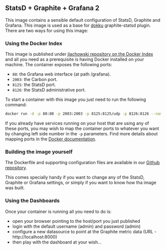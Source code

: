StatsD + Graphite + Grafana 2
---------------------------------------------

This image contains a sensible default configuration of StatsD, Graphite and Grafana. This image is used as a base for [dokku](https://github.com/progrium/dokku) graphite-statsd plugin.
There are two ways for using this image:


### Using the Docker Index ###

This image is published under [jlachowski repository on the Docker Index](https://hub.docker.com/u/jlachowski/) and all you
need as a prerequisite is having Docker installed on your machine. The container exposes the following ports:

- `80`: the Grafana web interface (at path /grafana).
- `2003`: the Carbon port. 
- `8125`: the StatsD port.
- `8126`: the StatsD administrative port.

To start a container with this image you just need to run the following command:

```bash
docker run -d -p 80:80 -p 2003:2003 -p 8125:8125/udp -p 8126:8126 --name statsd ag5/statsd
```

If you already have services running on your host that are using any of these ports, you may wish to map the container
ports to whatever you want by changing left side number in the `-p` parameters. Find more details about mapping ports
in the [Docker documentation](http://docs.docker.io/use/port_redirection/#port-redirection).


### Building the image yourself ###

The Dockerfile and supporting configuration files are available in our [Github repository](https://github.com/jlachowski/docker-grafana-graphite).

This comes specially handy if you want to change any of the StatsD, Graphite or Grafana settings, or simply if you want
to know how tha image was built.


### Using the Dashboards ###

Once your container is running all you need to do is:
- open your browser pointing to the host/port you just published
- login with the default username (admin) and password (admin)
- configure a new datasource to point at the Graphite metric data (URL - http://localhost:8000)
- then play with the dashboard at your wish...
